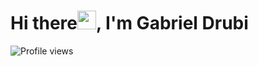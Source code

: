 <h1 align="left">Hi there<img src="https://raw.githubusercontent.com/kaueMarques/kaueMarques/master/hi.gif" height="30px">, I'm Gabriel Drubi</h1>
<p align="left"> <img src="https://komarev.com/ghpvc/?username=maykbrito&color=yellow" alt="Profile views" /> </p>
